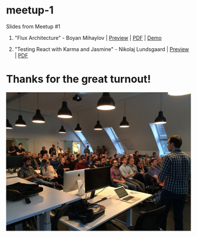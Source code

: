 # meetup-1
Slides from Meetup #1

1. "Flux Architecture" - Boyan Mihaylov | [Preview](https://github.com/copenhagenreact/meetup-1/blob/master/Flux%20architecture.pdf) |  [PDF](https://github.com/copenhagenreact/meetup-1/raw/master/Flux%20architecture.pdf) | [Demo](https://github.com/boyanin/Flux-Phone-Book)

1. "Testing React with Karma and Jasmine" - Nikolaj Lundsgaard | [Preview](https://github.com/copenhagenreact/meetup-1/blob/master/Testing%20react.pdf) |  [PDF](https://github.com/copenhagenreact/meetup-1/raw/master/Testing%20react.pdf)


# Thanks for the great turnout!

![Pushing 100](https://github.com/copenhagenreact/meetup-1/raw/master/CAefi9HUkAAWpzF.jpg-large.jpeg)
